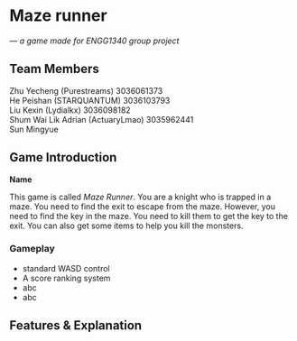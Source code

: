 # Maze runner
*— a game made for ENGG1340 group project*

## Team Members

Zhu Yecheng (Purestreams) 3036061373 \
He Peishan (STARQUANTUM) 3036103793\
Liu Kexin (Lydialkx) 3036098182\
Shum Wai Lik Adrian (ActuaryLmao) 3035962441 \
Sun Mingyue 

## Game Introduction
**Name**

This game is called *Maze Runner*.
You are a knight who is trapped in a maze. You need to find the exit to escape from the maze. However, you need to find the key in the maze. You need to kill them to get the key to the exit. You can also get some items to help you kill the monsters.


### Gameplay
- standard WASD control
- A score ranking system
- abc
- abc

## Features & Explanation